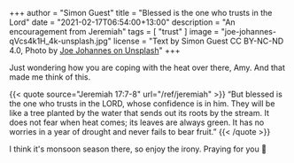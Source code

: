 +++
author = "Simon Guest"
title = "Blessed is the one who trusts in the Lord"
date = "2021-02-17T06:54:00+13:00"
description = "An encouragement from Jeremiah"
tags = [ "trust" ]
image = "joe-johannes-qVcs4k1H_4k-unsplash.jpg"
license = "Text by Simon Guest CC BY-NC-ND 4.0, Photo by [Joe Johannes on Unsplash](https://unsplash.com/photos/qVcs4k1H_4k)"
+++

Just wondering how you are coping with the heat over there, Amy. And that made me think of this.

{{< quote source="Jeremiah 17:7-8" url="/ref/jeremiah" >}}
“But blessed is the one who trusts in the LORD, whose confidence is in him. They will be like a tree planted by the water that sends out its roots by the stream. It does not fear when heat comes; its leaves are always green. It has no worries in a year of drought and never fails to bear fruit.”
{{< /quote >}}

I think it's monsoon season there, so enjoy the irony. Praying for you 🙏
